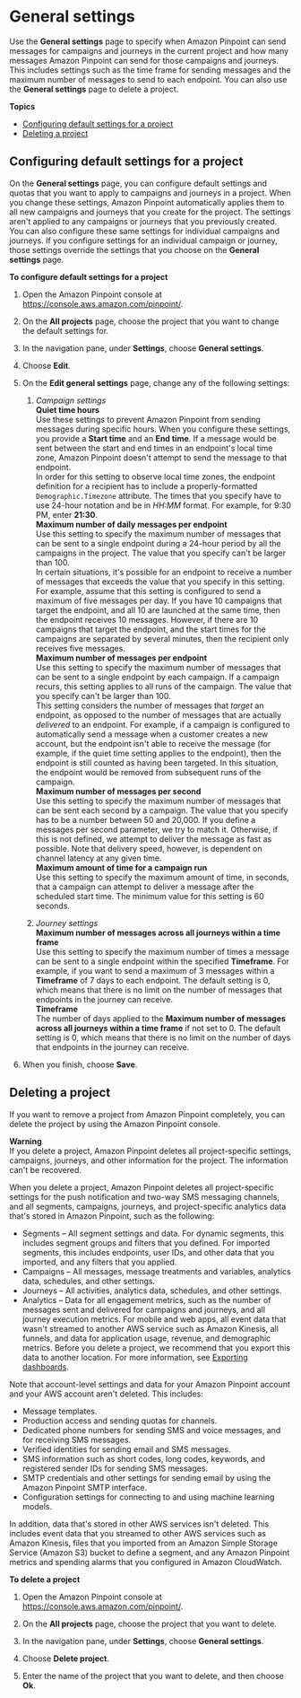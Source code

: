 # General settings<a name="settings-general"></a>

Use the **General settings** page to specify when Amazon Pinpoint can send messages for campaigns and journeys in the current project and how many messages Amazon Pinpoint can send for those campaigns and journeys\. This includes settings such as the time frame for sending messages and the maximum number of messages to send to each endpoint\. You can also use the **General settings** page to delete a project\.

**Topics**
+ [Configuring default settings for a project](#settings-general-campaigns)
+ [Deleting a project](#settings-general-delete-project)

## Configuring default settings for a project<a name="settings-general-campaigns"></a>

On the **General settings** page, you can configure default settings and quotas that you want to apply to campaigns and journeys in a project\. When you change these settings, Amazon Pinpoint automatically applies them to all new campaigns and journeys that you create for the project\. The settings aren't applied to any campaigns or journeys that you previously created\. You can also configure these same settings for individual campaigns and journeys\. If you configure settings for an individual campaign or journey, those settings override the settings that you choose on the **General settings** page\.

**To configure default settings for a project**

1. Open the Amazon Pinpoint console at [https://console\.aws\.amazon\.com/pinpoint/](https://console.aws.amazon.com/pinpoint/)\.

1. On the **All projects** page, choose the project that you want to change the default settings for\.

1. In the navigation pane, under **Settings**, choose **General settings**\.

1. Choose **Edit**\.

1. On the **Edit general settings** page, change any of the following settings:

   1. *Campaign settings*  
**Quiet time hours**  
Use these settings to prevent Amazon Pinpoint from sending messages during specific hours\. When you configure these settings, you provide a **Start time** and an **End time**\. If a message would be sent between the start and end times in an endpoint's local time zone, Amazon Pinpoint doesn't attempt to send the message to that endpoint\.  
In order for this setting to observe local time zones, the endpoint definition for a recipient has to include a properly\-formatted `Demographic.Timezone` attribute\.
The times that you specify have to use 24\-hour notation and be in *HH:MM* format\. For example, for 9:30 PM, enter **21:30**\.  
**Maximum number of daily messages per endpoint**  
Use this setting to specify the maximum number of messages that can be sent to a single endpoint during a 24\-hour period by all the campaigns in the project\. The value that you specify can't be larger than 100\.   
In certain situations, it's possible for an endpoint to receive a number of messages that exceeds the value that you specify in this setting\. For example, assume that this setting is configured to send a maximum of five messages per day\. If you have 10 campaigns that target the endpoint, and all 10 are launched at the same time, then the endpoint receives 10 messages\. However, if there are 10 campaigns that target the endpoint, and the start times for the campaigns are separated by several minutes, then the recipient only receives five messages\.  
**Maximum number of messages per endpoint**  
Use this setting to specify the maximum number of messages that can be sent to a single endpoint by each campaign\. If a campaign recurs, this setting applies to all runs of the campaign\. The value that you specify can't be larger than 100\.  
This setting considers the number of messages that *target* an endpoint, as opposed to the number of messages that are actually *delivered* to an endpoint\. For example, if a campaign is configured to automatically send a message when a customer creates a new account, but the endpoint isn't able to receive the message \(for example, if the quiet time setting applies to the endpoint\), then the endpoint is still counted as having been targeted\. In this situation, the endpoint would be removed from subsequent runs of the campaign\.  
**Maximum number of messages per second**  
Use this setting to specify the maximum number of messages that can be sent each second by a campaign\. The value that you specify has to be a number between 50 and 20,000\. If you define a messages per second parameter, we try to match it\. Otherwise, if this is not defined, we attempt to deliver the message as fast as possible\. Note that delivery speed, however, is dependent on channel latency at any given time\.  
**Maximum amount of time for a campaign run**  
Use this setting to specify the maximum amount of time, in seconds, that a campaign can attempt to deliver a message after the scheduled start time\. The minimum value for this setting is 60 seconds\.

   1. *Journey settings*  
**Maximum number of messages across all journeys within a time frame**  
Use this setting to specify the maximum number of times a message can be sent to a single endpoint within the specified **Timeframe**\. For example, if you want to send a maximum of 3 messages within a **Timeframe** of 7 days to each endpoint\. The default setting is 0, which means that there is no limit on the number of messages that endpoints in the journey can receive\.   
**Timeframe**  
The number of days applied to the **Maximum number of messages across all journeys within a time frame** if not set to 0\. The default setting is 0, which means that there is no limit on the number of days that endpoints in the journey can receive\. 

1. When you finish, choose **Save**\.

## Deleting a project<a name="settings-general-delete-project"></a>

If you want to remove a project from Amazon Pinpoint completely, you can delete the project by using the Amazon Pinpoint console\.

**Warning**  
If you delete a project, Amazon Pinpoint deletes all project\-specific settings, campaigns, journeys, and other information for the project\. The information can't be recovered\.

When you delete a project, Amazon Pinpoint deletes all project\-specific settings for the push notification and two\-way SMS messaging channels, and all segments, campaigns, journeys, and project\-specific analytics data that's stored in Amazon Pinpoint, such as the following:
+ Segments – All segment settings and data\. For dynamic segments, this includes segment groups and filters that you defined\. For imported segments, this includes endpoints, user IDs, and other data that you imported, and any filters that you applied\.
+ Campaigns – All messages, message treatments and variables, analytics data, schedules, and other settings\.
+ Journeys – All activities, analytics data, schedules, and other settings\.
+ Analytics – Data for all engagement metrics, such as the number of messages sent and delivered for campaigns and journeys, and all journey execution metrics\. For mobile and web apps, all event data that wasn't streamed to another AWS service such as Amazon Kinesis, all funnels, and data for application usage, revenue, and demographic metrics\. Before you delete a project, we recommend that you export this data to another location\. For more information, see [Exporting dashboards](analytics-charts.md#analytics-exporting)\.

Note that account\-level settings and data for your Amazon Pinpoint account and your AWS account aren't deleted\. This includes:
+ Message templates\.
+ Production access and sending quotas for channels\.
+ Dedicated phone numbers for sending SMS and voice messages, and for receiving SMS messages\.
+ Verified identities for sending email and SMS messages\.
+ SMS information such as short codes, long codes, keywords, and registered sender IDs for sending SMS messages\.
+ SMTP credentials and other settings for sending email by using the Amazon Pinpoint SMTP interface\.
+ Configuration settings for connecting to and using machine learning models\.

In addition, data that's stored in other AWS services isn't deleted\. This includes event data that you streamed to other AWS services such as Amazon Kinesis, files that you imported from an Amazon Simple Storage Service \(Amazon S3\) bucket to define a segment, and any Amazon Pinpoint metrics and spending alarms that you configured in Amazon CloudWatch\.

**To delete a project**

1. Open the Amazon Pinpoint console at [https://console\.aws\.amazon\.com/pinpoint/](https://console.aws.amazon.com/pinpoint/)\.

1. On the **All projects** page, choose the project that you want to delete\.

1. In the navigation pane, under **Settings**, choose **General settings**\.

1. Choose **Delete project**\.

1. Enter the name of the project that you want to delete, and then choose **Ok**\.